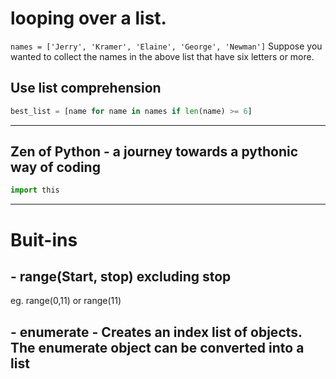 #  looping over a list.
```names = ['Jerry', 'Kramer', 'Elaine', 'George', 'Newman']```
 Suppose you wanted to collect the names in the above list that have six letters or more.
  ## Use list comprehension
```py 
best_list = [name for name in names if len(name) >= 6]
```
---------------------------------------------------------------------------------------------------------------------------------------------
## Zen of Python - a journey towards a pythonic way of coding
``` py 
import this
``` 
---------------------------------------------------------------------------------------------------------------------------------------------
# Buit-ins 
## - range(Start, stop) excluding stop  
  eg.  range(0,11) or range(11)

## - enumerate - Creates an index list of objects. The enumerate object can be converted into a list 
